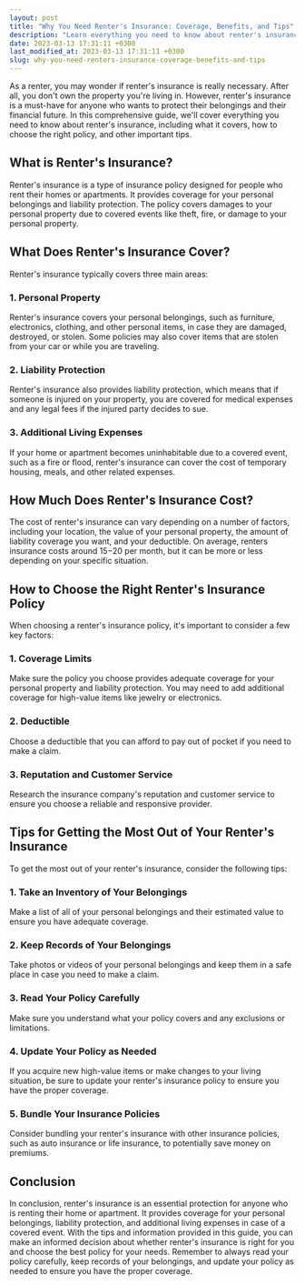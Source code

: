 ```yaml
---
layout: post
title: "Why You Need Renter's Insurance: Coverage, Benefits, and Tips"
description: "Learn everything you need to know about renter's insurance, including what it covers, how to choose the right policy, and other important tips."
date: 2023-03-13 17:31:11 +0300last_modified_at: 2023-03-13 17:31:11 +0300
slug: why-you-need-renters-insurance-coverage-benefits-and-tips
---
```



As a renter, you may wonder if renter's insurance is really necessary. After all, you don't own the property you're living in. However, renter's insurance is a must-have for anyone who wants to protect their belongings and their financial future. In this comprehensive guide, we'll cover everything you need to know about renter's insurance, including what it covers, how to choose the right policy, and other important tips.

## What is Renter's Insurance?

Renter's insurance is a type of insurance policy designed for people who rent their homes or apartments. It provides coverage for your personal belongings and liability protection. The policy covers damages to your personal property due to covered events like theft, fire, or damage to your personal property.

## What Does Renter's Insurance Cover?

Renter's insurance typically covers three main areas:

### 1. Personal Property

Renter's insurance covers your personal belongings, such as furniture, electronics, clothing, and other personal items, in case they are damaged, destroyed, or stolen. Some policies may also cover items that are stolen from your car or while you are traveling.

### 2. Liability Protection

Renter's insurance also provides liability protection, which means that if someone is injured on your property, you are covered for medical expenses and any legal fees if the injured party decides to sue.

### 3. Additional Living Expenses

If your home or apartment becomes uninhabitable due to a covered event, such as a fire or flood, renter's insurance can cover the cost of temporary housing, meals, and other related expenses.

## How Much Does Renter's Insurance Cost?

The cost of renter's insurance can vary depending on a number of factors, including your location, the value of your personal property, the amount of liability coverage you want, and your deductible. On average, renters insurance costs around $15-$20 per month, but it can be more or less depending on your specific situation.

## How to Choose the Right Renter's Insurance Policy

When choosing a renter's insurance policy, it's important to consider a few key factors:

### 1. Coverage Limits

Make sure the policy you choose provides adequate coverage for your personal property and liability protection. You may need to add additional coverage for high-value items like jewelry or electronics.

### 2. Deductible

Choose a deductible that you can afford to pay out of pocket if you need to make a claim.

### 3. Reputation and Customer Service

Research the insurance company's reputation and customer service to ensure you choose a reliable and responsive provider.

## Tips for Getting the Most Out of Your Renter's Insurance

To get the most out of your renter's insurance, consider the following tips:

### 1. Take an Inventory of Your Belongings

Make a list of all of your personal belongings and their estimated value to ensure you have adequate coverage.

### 2. Keep Records of Your Belongings

Take photos or videos of your personal belongings and keep them in a safe place in case you need to make a claim.

### 3. Read Your Policy Carefully

Make sure you understand what your policy covers and any exclusions or limitations.

### 4. Update Your Policy as Needed

If you acquire new high-value items or make changes to your living situation, be sure to update your renter's insurance policy to ensure you have the proper coverage.

### 5. Bundle Your Insurance Policies

Consider bundling your renter's insurance with other insurance policies, such as auto insurance or life insurance, to potentially save money on premiums.

## Conclusion

In conclusion, renter's insurance is an essential protection for anyone who is renting their home or apartment. It provides coverage for your personal belongings, liability protection, and additional living expenses in case of a covered event. With the tips and information provided in this guide, you can make an informed decision about whether renter's insurance is right for you and choose the best policy for your needs. Remember to always read your policy carefully, keep records of your belongings, and update your policy as needed to ensure you have the proper coverage.
